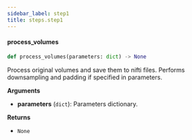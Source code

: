 ```yaml
---
sidebar_label: step1
title: steps.step1
---
```


#### process\_volumes

```python
def process_volumes(parameters: dict) -> None
```

Process original volumes and save them to nifti files.
Performs downsampling and padding if specified in parameters.

**Arguments**

* **parameters** (`dict`): Parameters dictionary.

**Returns**

* `None`

